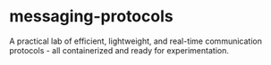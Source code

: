 # messaging-protocols
A practical lab of efficient, lightweight, and real-time communication protocols - all containerized and ready for experimentation.
